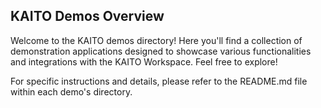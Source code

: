 ## KAITO Demos Overview

Welcome to the KAITO demos directory! Here you'll find a collection of demonstration 
applications designed to showcase various functionalities and 
integrations with the KAITO Workspace. Feel free to explore!

For specific instructions and details, please refer to the README.md file within each demo's directory.